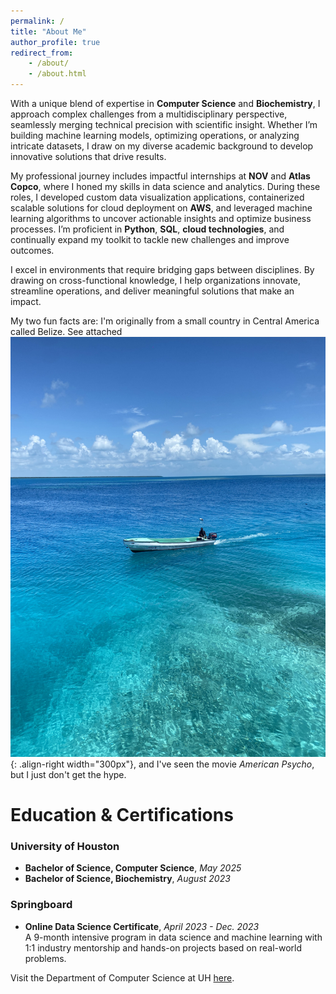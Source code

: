 ```yaml
---
permalink: /
title: "About Me"
author_profile: true
redirect_from:
    - /about/
    - /about.html
---
```


With a unique blend of expertise in **Computer Science** and **Biochemistry**, I approach complex challenges from a multidisciplinary perspective, seamlessly merging technical precision with scientific insight. Whether I’m building machine learning models, optimizing operations, or analyzing intricate datasets, I draw on my diverse academic background to develop innovative solutions that drive results.

My professional journey includes impactful internships at **NOV** and **Atlas Copco**, where I honed my skills in data science and analytics. During these roles, I developed custom data visualization applications, containerized scalable solutions for cloud deployment on **AWS**, and leveraged machine learning algorithms to uncover actionable insights and optimize business processes. I’m proficient in **Python**, **SQL**, **cloud technologies**, and continually expand my toolkit to tackle new challenges and improve outcomes.

I excel in environments that require bridging gaps between disciplines. By drawing on cross-functional knowledge, I help organizations innovate, streamline operations, and deliver meaningful solutions that make an impact.

My two fun facts are: I'm originally from a small country in Central America called Belize. See attached ![image](/images/sea.jpg){: .align-right width="300px"}, and I've seen the movie _American Psycho_, but I just don't get the hype.

# Education & Certifications

### University of Houston

-   **Bachelor of Science, Computer Science**, _May 2025_
-   **Bachelor of Science, Biochemistry**, _August 2023_

### Springboard

-   **Online Data Science Certificate**, _April 2023 - Dec. 2023_  
    A 9-month intensive program in data science and machine learning with 1:1 industry mentorship and hands-on projects based on real-world problems.

Visit the Department of Computer Science at UH [here](https://www.uh.edu/nsm/computer-science/).
